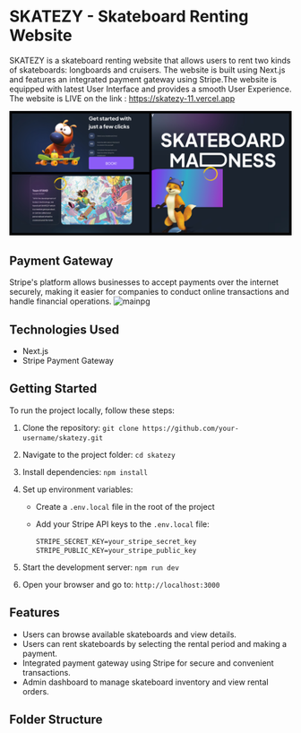# SKATEZY - Skateboard Renting Website

SKATEZY is a skateboard renting website that allows users to rent two kinds of skateboards: longboards and cruisers. The website is built using Next.js and features an integrated payment gateway using Stripe.The website is equipped with latest User Interface and provides a smooth User Experience. 
The website is LIVE on the link : https://skatezy-11.vercel.app

![mainpg](./skatezycollage.jpg)

## Payment Gateway

Stripe's platform allows businesses to accept payments over the internet securely, making it easier for companies to conduct online transactions and handle financial operations.
![mainpg](./payment.jpg)


## Technologies Used

- Next.js
- Stripe Payment Gateway

## Getting Started

To run the project locally, follow these steps:

1. Clone the repository: `git clone https://github.com/your-username/skatezy.git`
2. Navigate to the project folder: `cd skatezy`
3. Install dependencies: `npm install`
4. Set up environment variables:
   - Create a `.env.local` file in the root of the project
   - Add your Stripe API keys to the `.env.local` file:

     ```
     STRIPE_SECRET_KEY=your_stripe_secret_key
     STRIPE_PUBLIC_KEY=your_stripe_public_key
     ```

5. Start the development server: `npm run dev`
6. Open your browser and go to: `http://localhost:3000`

## Features

- Users can browse available skateboards and view details.
- Users can rent skateboards by selecting the rental period and making a payment.
- Integrated payment gateway using Stripe for secure and convenient transactions.
- Admin dashboard to manage skateboard inventory and view rental orders.

## Folder Structure


